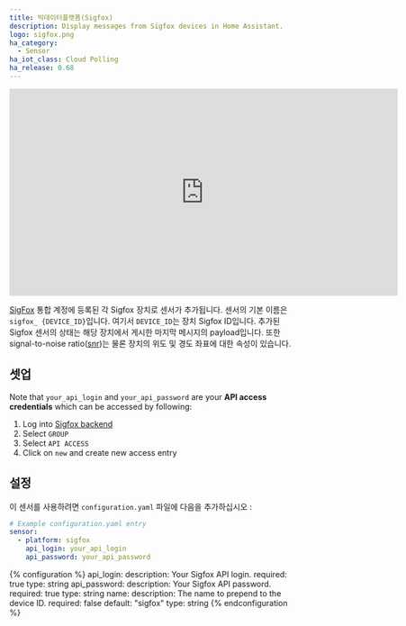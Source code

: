 ```yaml
---
title: 빅데이터플랫폼(Sigfox)
description: Display messages from Sigfox devices in Home Assistant.
logo: sigfox.png
ha_category:
  - Sensor
ha_iot_class: Cloud Polling
ha_release: 0.68
---
```


<div class='videoWrapper'>
<iframe width="690" height="368" src="https://www.youtube.com/embed/A2iK_SQXrcQ" frameborder="0" allow="accelerometer; autoplay; encrypted-media; gyroscope; picture-in-picture" allowfullscreen></iframe>
</div>

[SigFox](https://www.sigfox.com/en) 통합 계정에 등록된 각 Sigfox 장치로 센서가 추가됩니다. 센서의 기본 이름은 `sigfox_ {DEVICE_ID}`입니다. 여기서 `DEVICE_ID`는 장치 Sigfox ID입니다. 추가된 Sigfox 센서의 상태는 해당 장치에서 게시한 마지막 메시지의 payload입니다. 또한 signal-to-noise ratio([snr](https://en.wikipedia.org/wiki/Signal-to-noise_ratio))는 물론 장치의 위도 및 경도 좌표에 대한 속성이 있습니다.

## 셋업

Note that `your_api_login` and `your_api_password` are your **API access credentials** which can be accessed by following:

1. Log into [Sigfox backend](https://backend.sigfox.com)
1. Select `GROUP`
1. Select `API ACCESS`
1. Click on `new` and create new access entry

## 설정

이 센서를 사용하려면 `configuration.yaml` 파일에 다음을 추가하십시오 :

```yaml
# Example configuration.yaml entry
sensor:
  - platform: sigfox
    api_login: your_api_login
    api_password: your_api_password
```

{% configuration %}
api_login:
  description: Your Sigfox API login.
  required: true
  type: string
api_password:
  description: Your Sigfox API password.
  required: true
  type: string
name:
  description: The name to prepend to the device ID.
  required: false
  default: "sigfox"
  type: string
{% endconfiguration %}
